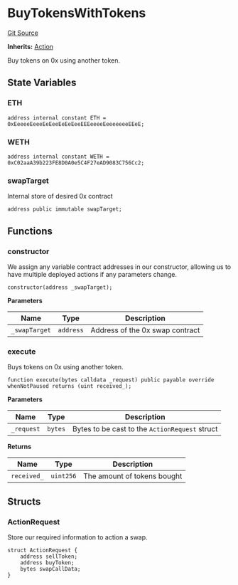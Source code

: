 # BuyTokensWithTokens
[Git Source](https://github.com/FloorDAO/floor-v2/blob/fd4de86a192de96d73fe2e56a84ec542b57b1c69/src/contracts/actions/0x/BuyTokensWithTokens.sol)

**Inherits:**
[Action](/src/contracts/actions/Action.sol/contract.Action.md)

Buy tokens on 0x using another token.


## State Variables
### ETH

```solidity
address internal constant ETH = 0xEeeeeEeeeEeEeeEeEeEeeEEEeeeeEeeeeeeeEEeE;
```


### WETH

```solidity
address internal constant WETH = 0xC02aaA39b223FE8D0A0e5C4F27eAD9083C756Cc2;
```


### swapTarget
Internal store of desired 0x contract


```solidity
address public immutable swapTarget;
```


## Functions
### constructor

We assign any variable contract addresses in our constructor, allowing us
to have multiple deployed actions if any parameters change.


```solidity
constructor(address _swapTarget);
```
**Parameters**

|Name|Type|Description|
|----|----|-----------|
|`_swapTarget`|`address`|Address of the 0x swap contract|


### execute

Buys tokens on 0x using another token.


```solidity
function execute(bytes calldata _request) public payable override whenNotPaused returns (uint received_);
```
**Parameters**

|Name|Type|Description|
|----|----|-----------|
|`_request`|`bytes`|Bytes to be cast to the `ActionRequest` struct|

**Returns**

|Name|Type|Description|
|----|----|-----------|
|`received_`|`uint256`|The amount of tokens bought|


## Structs
### ActionRequest
Store our required information to action a swap.


```solidity
struct ActionRequest {
    address sellToken;
    address buyToken;
    bytes swapCallData;
}
```

